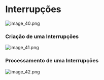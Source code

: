 # Interrupções

![image_40.png](image_40.png)


### Criação de uma Interrupções

![image_41.png](image_41.png)

### Processamento de uma Interrupções

![image_42.png](image_42.png)